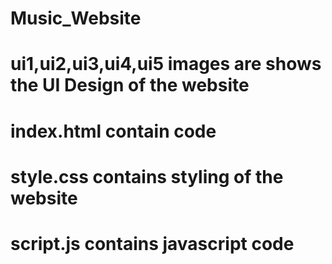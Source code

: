 # Music_Website
# ui1,ui2,ui3,ui4,ui5 images are shows the UI Design of the website
# index.html contain code
# style.css contains styling of the website
# script.js contains javascript code
